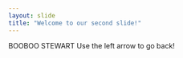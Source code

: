 ```yaml
---
layout: slide
title: "Welcome to our second slide!"
---
```

BOOBOO STEWART
Use the left arrow to go back!
